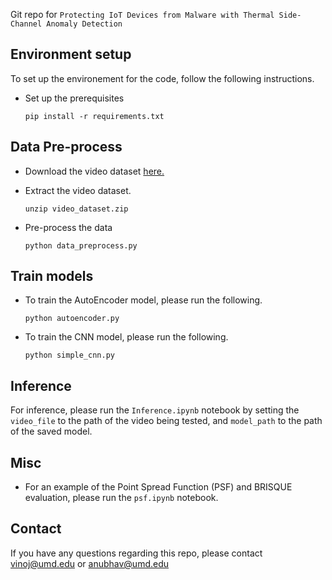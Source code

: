 Git repo for `Protecting IoT Devices from Malware with Thermal Side-Channel Anomaly Detection`

## Environment setup

To set up the environement for the code, follow the following instructions.

- Set up the prerequisites
    ```
    pip install -r requirements.txt
    ```
    
## Data Pre-process

- Download the video dataset [here.](https://drive.google.com/file/d/1VpCCVLGJHyeyEJ3_J8ELU27RdIvtD_8Z/view?usp=sharing)

- Extract the video dataset.
    ```
    unzip video_dataset.zip
    ```

- Pre-process the data
    ```
    python data_preprocess.py
    ```
    
## Train models

- To train the AutoEncoder model, please run the following.
    ```
    python autoencoder.py
    ```
- To train the CNN model, please run the following.
    ```
    python simple_cnn.py
    ```    

## Inference

For inference, please run the `Inference.ipynb` notebook by setting the `video_file` to the path of the video being tested, and `model_path` to the path of the saved model.

## Misc

- For an example of the Point Spread Function (PSF) and BRISQUE evaluation, please run the `psf.ipynb` notebook.

## Contact

If you have any questions regarding this repo, please contact vinoj@umd.edu or anubhav@umd.edu

